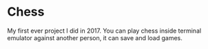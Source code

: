 # Chess
My first ever project I did in 2017. You can play chess inside terminal emulator against another person, it can save and load games.

